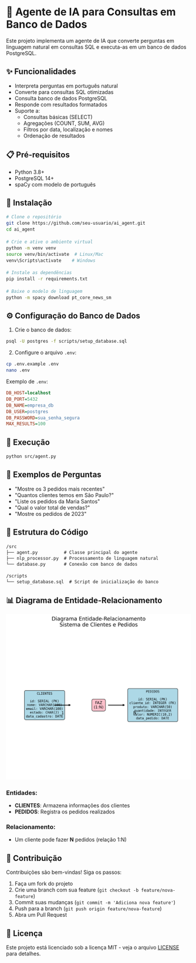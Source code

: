 # 🧠 Agente de IA para Consultas em Banco de Dados

Este projeto implementa um agente de IA que converte perguntas em linguagem natural em consultas SQL e executa-as em um banco de dados PostgreSQL.

## ✨ Funcionalidades

- Interpreta perguntas em português natural
- Converte para consultas SQL otimizadas
- Consulta banco de dados PostgreSQL
- Responde com resultados formatados
- Suporte a:
  - Consultas básicas (SELECT)
  - Agregações (COUNT, SUM, AVG)
  - Filtros por data, localização e nomes
  - Ordenação de resultados

## 📋 Pré-requisitos

- Python 3.8+
- PostgreSQL 14+
- spaCy com modelo de português

## 🚀 Instalação

```bash
# Clone o repositório
git clone https://github.com/seu-usuario/ai_agent.git
cd ai_agent

# Crie e ative o ambiente virtual
python -m venv venv
source venv/bin/activate  # Linux/Mac
venv\Scripts\activate    # Windows

# Instale as dependências
pip install -r requirements.txt

# Baixe o modelo de linguagem
python -m spacy download pt_core_news_sm
```

## ⚙️ Configuração do Banco de Dados

1. Crie o banco de dados:
```bash
psql -U postgres -f scripts/setup_database.sql
```

2. Configure o arquivo `.env`:
```bash
cp .env.example .env
nano .env
```

Exemplo de `.env`:
```ini
DB_HOST=localhost
DB_PORT=5432
DB_NAME=empresa_db
DB_USER=postgres
DB_PASSWORD=sua_senha_segura
MAX_RESULTS=100
```

## 🏃 Execução

```bash
python src/agent.py
```

## 💬 Exemplos de Perguntas

- "Mostre os 3 pedidos mais recentes"
- "Quantos clientes temos em São Paulo?"
- "Liste os pedidos da Maria Santos"
- "Qual o valor total de vendas?"
- "Mostre os pedidos de 2023"

## 🧩 Estrutura do Código

```
/src
├── agent.py          # Classe principal do agente
├── nlp_processor.py  # Processamento de linguagem natural
└── database.py       # Conexão com banco de dados

/scripts
└── setup_database.sql  # Script de inicialização do banco
```

## 📊 Diagrama de Entidade-Relacionamento

![Diagrama ER](docs/ER_diagram.png)

### Entidades:
- **CLIENTES**: Armazena informações dos clientes
- **PEDIDOS**: Registra os pedidos realizados

### Relacionamento:
- Um cliente pode fazer **N** pedidos (relação 1:N)

## 🤝 Contribuição

Contribuições são bem-vindas! Siga os passos:

1. Faça um fork do projeto
2. Crie uma branch com sua feature (`git checkout -b feature/nova-feature`)
3. Commit suas mudanças (`git commit -m 'Adiciona nova feature'`)
4. Push para a branch (`git push origin feature/nova-feature`)
5. Abra um Pull Request

## 📄 Licença

Este projeto está licenciado sob a licença MIT - veja o arquivo [LICENSE](LICENSE) para detalhes.
